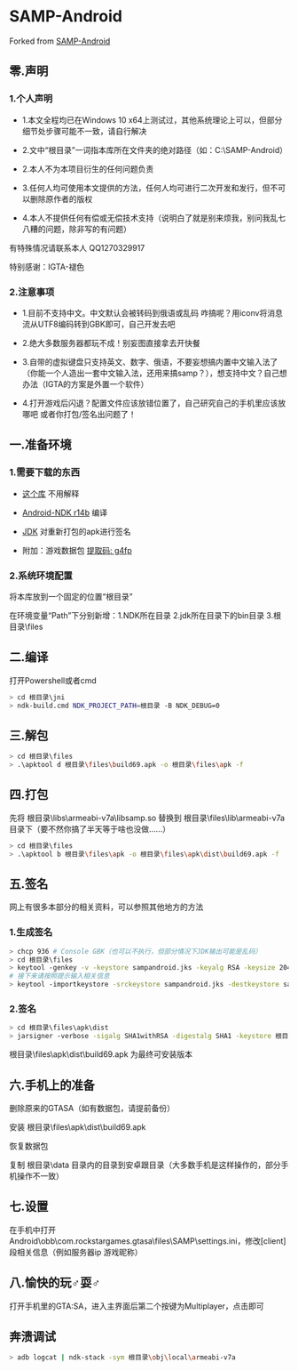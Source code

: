 # SAMP-Android

Forked from [SAMP-Android](https://github.com/y-kalcor/SA-MP-Android "SAMP-Android")

## 零.声明

### 1.个人声明

- 1.本文全程均已在Windows 10 x64上测试过，其他系统理论上可以，但部分细节处步骤可能不一致，请自行解决

- 2.文中“根目录”一词指本库所在文件夹的绝对路径（如：C:\SAMP-Android）

- 2.本人不为本项目衍生的任何问题负责

- 3.任何人均可使用本文提供的方法，任何人均可进行二次开发和发行，但不可以删除原作者的版权

- 4.本人不提供任何有偿或无偿技术支持（说明白了就是别来烦我，别问我乱七八糟的问题，除非写的有问题）

有特殊情况请联系本人 QQ1270329917

特别感谢：IGTA-褪色

### 2.注意事项

- 1.目前不支持中文。中文默认会被转码到俄语或乱码 咋搞呢？用iconv将消息流从UTF8编码转到GBK即可，自己开发去吧

- 2.绝大多数服务器都玩不成！别妄图直接拿去开快餐

- 3.自带的虚拟键盘只支持英文、数字、俄语，不要妄想搞内置中文输入法了（你能一个人造出一套中文输入法，还用来搞samp？），想支持中文？自己想办法（IGTA的方案是外置一个软件）

- 4.打开游戏后闪退？配置文件应该放错位置了，自己研究自己的手机里应该放哪吧 或者你打包/签名出问题了！

## 一.准备环境

### 1.需要下载的东西

- [这个库](https://github.com/Hobr/SA-MP-Android/archive/master.zip) 不用解释
- [Android-NDK r14b](https://developer.android.com/ndk/downloads/older_releases.html) 编译
- [JDK](https://www.oracle.com/technetwork/java/javase/downloads/jdk8-downloads-2133151.html) 对重新打包的apk进行签名

- 附加：游戏数据包 [提取码: g4fp](https://pan.baidu.com/s/1hzLMiT-mOsRTtZxjH8eUzQ)

### 2.系统环境配置

将本库放到一个固定的位置“根目录”

在环境变量“Path”下分别新增：1.NDK所在目录 2.jdk所在目录下的bin目录 3.根目录\files

## 二.编译

打开Powershell或者cmd

```bash
> cd 根目录\jni
> ndk-build.cmd NDK_PROJECT_PATH=根目录 -B NDK_DEBUG=0
```

## 三.解包

```bash
> cd 根目录\files
> .\apktool d 根目录\files\build69.apk -o 根目录\files\apk -f
```

## 四.打包

先将 根目录\libs\armeabi-v7a\libsamp.so 替换到 根目录\files\lib\armeabi-v7a 目录下（要不然你搞了半天等于啥也没做......）

```bash
> cd 根目录\files
> .\apktool b 根目录\files\apk -o 根目录\files\apk\dist\build69.apk -f
```

## 五.签名

网上有很多本部分的相关资料，可以参照其他地方的方法

### 1.生成签名

```bash
> chcp 936 # Console GBK（也可以不执行，但部分情况下JDK输出可能是乱码）
> cd 根目录\files
> keytool -genkey -v -keystore sampandroid.jks -keyalg RSA -keysize 2048 -validity 10000 -alias sampandroid
# 接下来请按照提示输入相关信息
> keytool -importkeystore -srckeystore sampandroid.jks -destkeystore sampandroid.jks -deststoretype pkcs12
```

### 2.签名

```bash
> cd 根目录\files\apk\dist
> jarsigner -verbose -sigalg SHA1withRSA -digestalg SHA1 -keystore 根目录\files\sampandroid.jks build69.apk sampandroid
```

根目录\files\apk\dist\build69.apk 为最终可安装版本

## 六.手机上的准备

删除原来的GTASA（如有数据包，请提前备份）

安装 根目录\files\apk\dist\build69.apk

恢复数据包

复制 根目录\data 目录内的目录到安卓跟目录（大多数手机是这样操作的，部分手机操作不一致）

## 七.设置

在手机中打开 Android\obb\com.rockstargames.gtasa\files\SAMP\settings.ini，修改[client]段相关信息（例如服务器ip 游戏昵称）

## 八.愉快的玩♂耍♂

打开手机里的GTA:SA，进入主界面后第二个按键为Multiplayer，点击即可

## 奔溃调试

```bash
> adb logcat | ndk-stack -sym 根目录\obj\local\armeabi-v7a
```

